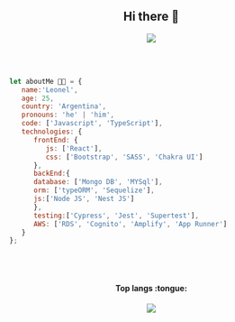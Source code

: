 <div align="center">
   <h2>Hi there 👋 </h2>
  
</div>

 <div id="header" align="center">
   <image src='https://user-images.githubusercontent.com/52765886/216260766-fdf4e237-ea0e-4f85-bcbf-22e2d46bc900.gif' width:'400' />
 

</div>

<br></br>
```javascript
let aboutMe 👨‍💻 = {
   name:'Leonel',
   age: 25,
   country: 'Argentina',
   pronouns: 'he' | 'him',
   code: ['Javascript', 'TypeScript'],
   technologies: {
      frontEnd: {
         js: ['React'],
         css: ['Bootstrap', 'SASS', 'Chakra UI']
      },
      backEnd:{
      database: ['Mongo DB', 'MYSql'],
      orm: ['typeORM', 'Sequelize'],
      js:['Node JS', 'Nest JS']
      },
      testing:['Cypress', 'Jest', 'Supertest'],
      AWS: ['RDS', 'Cognito', 'Amplify', 'App Runner']
   }   
};
```
 <br></br>
 

 
 <h4 align="center">Top langs :tongue:</h4>
 <div align="center">
   <img  src="https://github-readme-stats.vercel.app/api/top-langs/?username=leotammaro&langs_count=10&theme=tokyonight&layout=compact" />
</div>
 
